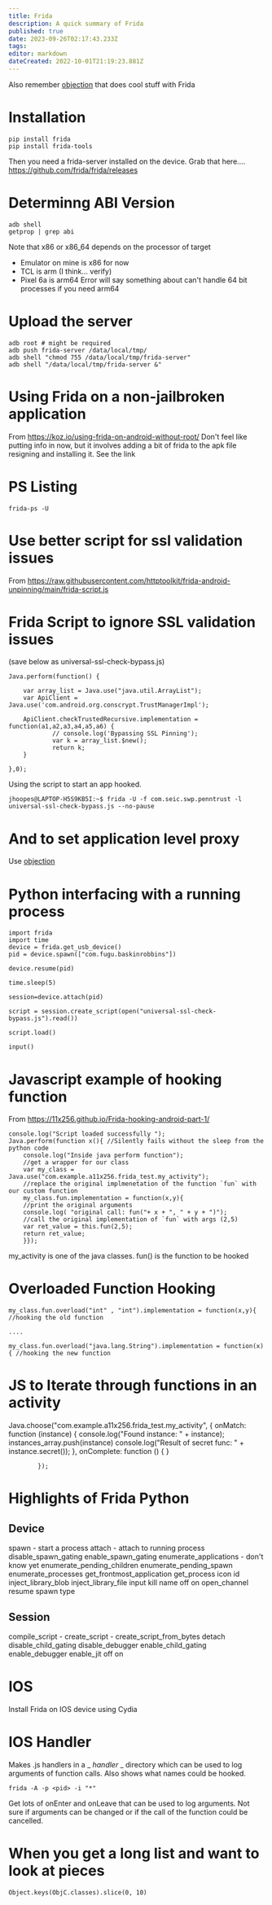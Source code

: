 ```yaml
---
title: Frida
description: A quick summary of Frida
published: true
date: 2023-09-26T02:17:43.233Z
tags: 
editor: markdown
dateCreated: 2022-10-01T21:19:23.881Z
---
```


Also remember [objection](/objection) that does cool stuff with Frida


# Installation
```
pip install frida
pip install frida-tools
```


Then you need a frida-server installed on the device.  Grab that here.... https://github.com/frida/frida/releases


# Determinng ABI Version
```
adb shell
getprop | grep abi
```
Note that x86 or x86_64 depends on the processor of target
* Emulator on mine is x86 for now
* TCL is arm (I think... verify)
* Pixel 6a is arm64
Error will say something about can't handle 64 bit processes if you need arm64

# Upload the server

```
adb root # might be required
adb push frida-server /data/local/tmp/ 
adb shell "chmod 755 /data/local/tmp/frida-server"
adb shell "/data/local/tmp/frida-server &"
```


# Using Frida on a non-jailbroken application
From https://koz.io/using-frida-on-android-without-root/
Don't feel like putting info in now, but it involves adding a bit of frida to the apk file resigning and installing it.  See the link

#
# PS Listing
```
frida-ps -U
```


# Use better script for ssl validation issues
From https://raw.githubusercontent.com/httptoolkit/frida-android-unpinning/main/frida-script.js

# Frida Script to ignore SSL validation issues 
(save below as universal-ssl-check-bypass.js)
```
Java.perform(function() {                
 
    var array_list = Java.use("java.util.ArrayList");
    var ApiClient = Java.use('com.android.org.conscrypt.TrustManagerImpl');
 
    ApiClient.checkTrustedRecursive.implementation = function(a1,a2,a3,a4,a5,a6) {
            // console.log('Bypassing SSL Pinning');
            var k = array_list.$new(); 
            return k;
    }
 
},0);
```

Using the script to start an app hooked.
```
jhoopes@LAPTOP-H5S9KB5I:~$ frida -U -f com.seic.swp.penntrust -l universal-ssl-check-bypass.js --no-pause
```

# And to set application level proxy
Use [objection](/objection)

# Python interfacing with a running process
```
import frida
import time
device = frida.get_usb_device()
pid = device.spawn(["com.fugu.baskinrobbins"])

device.resume(pid)

time.sleep(5)

session=device.attach(pid)

script = session.create_script(open("universal-ssl-check-bypass.js").read())

script.load()

input()
```

# Javascript example of hooking function 
From https://11x256.github.io/Frida-hooking-android-part-1/
```
console.log("Script loaded successfully ");
Java.perform(function x(){ //Silently fails without the sleep from the python code
    console.log("Inside java perform function");
    //get a wrapper for our class
    var my_class = Java.use("com.example.a11x256.frida_test.my_activity");
    //replace the original implmenetation of the function `fun` with our custom function
    my_class.fun.implementation = function(x,y){
    //print the original arguments
    console.log( "original call: fun("+ x + ", " + y + ")");
    //call the original implementation of `fun` with args (2,5)
    var ret_value = this.fun(2,5);
    return ret_value;
    }});
```

my_activity is one of the java classes.
fun() is the function to be hooked

# Overloaded Function Hooking
```
my_class.fun.overload("int" , "int").implementation = function(x,y){ //hooking the old function

....

my_class.fun.overload("java.lang.String").implementation = function(x){ //hooking the new function
```


# JS to Iterate through functions in an activity
Java.choose("com.example.a11x256.frida_test.my_activity", {
                onMatch: function (instance) {
                    console.log("Found instance: " + instance);
                    instances_array.push(instance)
                    console.log("Result of secret func: " + instance.secret());
                },
                onComplete: function () { }

            });
						

# Highlights of Frida Python
## Device
spawn - start a process
attach - attach to running process
disable_spawn_gating
enable_spawn_gating
enumerate_applications - don't know yet
enumerate_pending_children
enumerate_pending_spawn
enumerate_processes
get_frontmost_application
get_process
icon
id
inject_library_blob
inject_library_file
input
kill
name
off
on
open_channel
resume
spawn
type

## Session
compile_script - 
create_script -
create_script_from_bytes
detach
disable_child_gating
disable_debugger
enable_child_gating
enable_debugger
enable_jit
off
on


# IOS
Install Frida on IOS device using Cydia


# IOS Handler
Makes .js handlers in a _ _handler_ _ directory which can be used to log arguments of function calls.  Also shows what names could be hooked. 

```frida -A -p <pid> -i "*"```

Get lots of onEnter and onLeave that can be used to log arguments.  Not sure if arguments can be changed or if the call of the function could be cancelled.

# When you get a long list and want to look at pieces
```
Object.keys(ObjC.classes).slice(0, 10)
```
